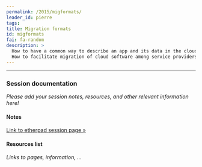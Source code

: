 ```yaml
---
permalink: /2015/migformats/
leader_id: pierre
tags:
title: Migration formats
id: migformats
fai: fa-random
description: > 
  How to have a common way to describe an app and its data in the cloud? 
  How to facilitate migration of cloud software among service providers? 
---
```





<hr>

### Session documentation

*Please add your session notes, resources, and other relevant information here!*

#### Notes 

[Link to etherpad session page &raquo;](https://ouishare.etherpad.mozilla.org/oslabs15-migformats)

#### Resources list

*Links to pages, information, ...*